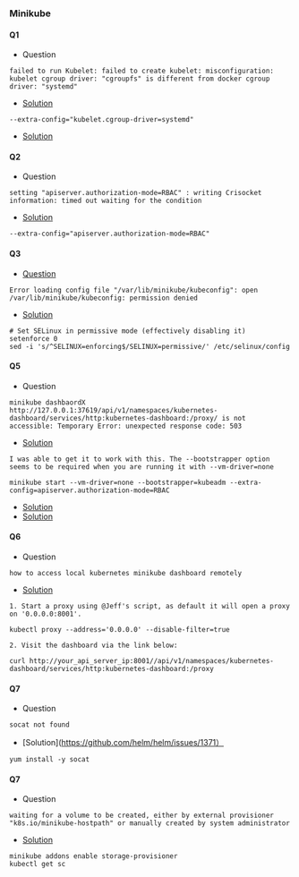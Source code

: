 ### Minikube
#### Q1
- Question
```
failed to run Kubelet: failed to create kubelet: misconfiguration: kubelet cgroup driver: "cgroupfs" is different from docker cgroup driver: "systemd"
```
- [Solution](https://github.com/kubernetes/minikube/issues/4172)
```
--extra-config="kubelet.cgroup-driver=systemd"
```
- [Solution](https://www.cnblogs.com/hongdada/p/9771857.html)

#### Q2
- Question
```
setting "apiserver.authorization-mode=RBAC" : writing Crisocket information: timed out waiting for the condition
```
- [Solution](https://github.com/kubernetes/minikube/issues/6061)
```
--extra-config="apiserver.authorization-mode=RBAC"
```
#### Q3
- [Question](https://github.com/kubernetes/minikube/issues/4150)
```
Error loading config file "/var/lib/minikube/kubeconfig": open /var/lib/minikube/kubeconfig: permission denied
```
- [Solution](https://kubernetes.io/docs/setup/production-environment/tools/kubeadm/install-kubeadm/#k8s-install-1)
```
# Set SELinux in permissive mode (effectively disabling it)
setenforce 0
sed -i 's/^SELINUX=enforcing$/SELINUX=permissive/' /etc/selinux/config
```
#### Q5
- Question
```
minikube dashbaordX http://127.0.0.1:37619/api/v1/namespaces/kubernetes-dashboard/services/http:kubernetes-dashboard:/proxy/ is not accessible: Temporary Error: unexpected response code: 503
```
- [Solution](https://gist.github.com/F21/08bfc2e3592bed1e931ec40b8d2ab6f5)
```
I was able to get it to work with this. The --bootstrapper option seems to be required when you are running it with --vm-driver=none

minikube start --vm-driver=none --bootstrapper=kubeadm --extra-config=apiserver.authorization-mode=RBAC
```
- [Solution](https://dockerquestions.com/2019/04/22/minikube-running-in-docker-mode-returns-503-when-launching-the-dashboard/)
- [Solution](https://zhuanlan.zhihu.com/p/47185808)

#### Q6
- Question
```
how to access local kubernetes minikube dashboard remotely
```
- [Solution](https://stackoverflow.com/questions/47173463/how-to-access-local-kubernetes-minikube-dashboard-remotely)
```
1. Start a proxy using @Jeff's script, as default it will open a proxy on '0.0.0.0:8001'.

kubectl proxy --address='0.0.0.0' --disable-filter=true

2. Visit the dashboard via the link below:

curl http://your_api_server_ip:8001//api/v1/namespaces/kubernetes-dashboard/services/http:kubernetes-dashboard:/proxy
```

#### Q7
- Question
```
socat not found
```
- [Solution](https://github.com/helm/helm/issues/1371）
```
yum install -y socat
```

#### Q7
- Question
```
waiting for a volume to be created, either by external provisioner "k8s.io/minikube-hostpath" or manually created by system administrator
```
- [Solution](https://github.com/kubernetes/minikube/issues/3129)
```
minikube addons enable storage-provisioner
kubectl get sc
```